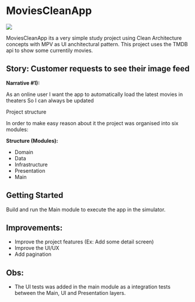 # MoviesCleanApp

![](https://github.com/luizhammeli/MoviesCleanApp/workflows/CI-iOS/badge.svg)

MoviesCleanApp its a very simple study project using Clean Architecture concepts with MPV as UI anchitectural pattern. This project uses the TMDB api to show some currentily movies.

## Story: Customer requests to see their image feed

**Narrative #1):**

As an online user
I want the app to automatically load the latest movies in theaters
So I can always be updated

Project structure

In order to make easy reason about it the project was organised into six modules:

**Structure (Modules):**

- Domain
- Data
- Infrastructure
- Presentation
- Main

## Getting Started
Build and run the Main module to execute the app in the simulator.

## Improvements:

- Improve the project features (Ex: Add some detail screen)
- Improve the UI/UX
- Add pagination

## Obs:
- The UI tests was added in the main module as a integration tests between the Main, UI and Presentation layers.
